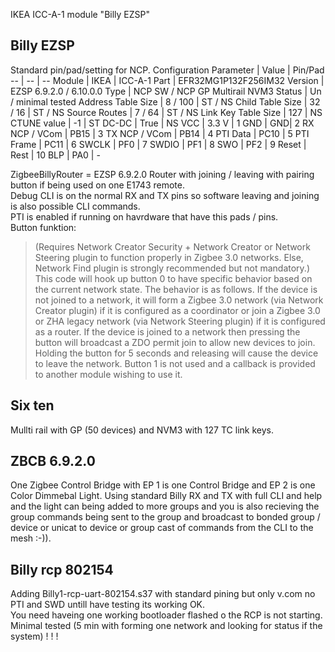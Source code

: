 IKEA ICC-A-1 module "Billy EZSP"

## Billy EZSP
Standard pin/pad/setting for NCP.
Configuration Parameter | Value | Pin/Pad
-- | -- | --
Module | IKEA | ICC-A-1
Part | EFR32MG1P132F256IM32
Version | EZSP 6.9.2.0 / 6.10.0.0
Type | NCP SW / NCP GP Multirail NVM3
Status |  Un / minimal tested
Address Table Size | 8 / 100 | ST / NS
Child Table Size | 32 / 16 | ST / NS
Source Routes | 7 / 64 | ST / NS
Link Key Table Size	| 127	| NS
CTUNE value | -1 | ST
DC-DC | True | NS
VCC | 3.3 V  | 1
GND | GND| 2
RX NCP / VCom | PB15 | 3
TX NCP / VCom | PB14 | 4
PTI Data | PC10 | 5
PTI Frame | PC11 | 6
SWCLK | PF0 | 7
SWDIO | PF1 | 8
SWO | PF2 | 9
Reset | Rest | 10
BLP | PA0 | -


ZigbeeBillyRouter = EZSP 6.9.2.0 Router with joining / leaving with pairing button if being used on one E1743 remote.  
Debug CLI is on the normal RX and TX pins so software leaving and joining is also possible CLI commands.  
PTI is enabled if running on havrdware that have this pads / pins.  
Button funktion:

>(Requires Network Creator Security + Network Creator or Network Steering plugin to function properly in Zigbee 3.0 networks.  Else, Network Find plugin is strongly recommended but not mandatory.)  This code will hook up button 0 to have specific behavior based on the current network state.  The behavior is as follows. If the device is not joined to a network, it will form a Zigbee 3.0 network (via Network Creator plugin) if it is configured as a coordinator or join a Zigbee 3.0 or ZHA legacy network (via Network Steering plugin) if it is configured as a router. If the device is joined to a network then pressing the button will broadcast a ZDO permit join to allow new devices to join.  Holding the button for 5 seconds and releasing will cause the device to leave the network.  Button 1 is not used and a callback is provided to another module wishing to use it.

## Six ten
Mullti rail with GP (50 devices) and NVM3 with 127 TC link keys.

## ZBCB 6.9.2.0
One Zigbee Control Bridge with EP 1 is one Control Bridge and EP 2 is one Color Dimmebal Light.
Using standard Billy RX and TX with full CLI and help and the light can being added to more groups and you is also recieving the group commands being sent to the group and broadcast to bonded group / device or unicat to device or group cast of commands from the CLI to the mesh :-)).  
 
## Billy rcp 802154
Adding Billy1-rcp-uart-802154.s37 with standard pining but only v.com no PTI and SWD untill have testing its working OK.  
You need haveing one working bootloader flashed o the RCP is not starting.  
Minimal tested (5 min with forming one network and looking for status if the system) ! ! !

